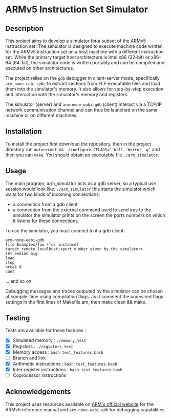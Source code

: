 # ARMv5 Instruction Set Simulator

## Description

This project aims to develop a simulator for a subset of the ARMv5 instruction set. The simulator is designed to execute machine code written for the ARMv5 instruction set on a host machine with a different instruction set. While the primary target host architecture is Intel x86 (32-bit) or x86-64 (64-bit), the simulator code is written portably and can be compiled and executed on other architectures.

The project relies on the `gdb` debugger in client-server mode, specifically `arm-none-eabi-gdb`, to extract sections from ELF executable files and load them into the simulator's memory. It also allows for step-by-step execution and interaction with the simulator's memory and registers.

The simulator (server) and `arm-none-eabi-gdb` (client) interact via a TCP/IP network communication channel and can thus be launched on the same machine or on different machines.

## Installation

To install the project first download the repository, then in the project directory run `autoreconf && ./configure CFLAGS='-Wall -Werror -g'` and then you can `make`. You should obtain an executable file `./arm_simulator`.

## Usage

The main program, arm_simulator acts as a gdb server, so a typical use session
would look like:
`./arm_simulator`
this starts the simulator which waits for two kinds of incoming connections:
- a connection from a gdb client
- a connection from the external command used to send irqs to the simulator
the simulator prints on the screen the ports numbers on which it listens for
these connections.

To use the simulator, you must connect to it a gdb client:
```gdb
arm-none-eabi-gdb
file Examples/foo (for instance)
target remote localhost:<port number given by the simulator>
set endian big
load
step
break 8
cont
```
... and so on

Debugging messages and traces outputed by the simulator can be chosen at
compile-time using compilation flags. Just comment the undesired flags settings
in the first lines of Makefile.am, then make clean && make.

## Testing

Tests are available for these features :
- [X] Simulated memory : `./memory_test`
- [X] Registers : `./registers_test`
- [X] Memory access : `bash test_features.bash`
- [ ] Branch and link
- [X] Arithmetic instructions : `bash test_features.bash`
- [X] Inter register instructions : `bash test_features.bash`
- [ ] Coprocessor instructions

## Acknowledgements

This project uses resources available on [ARM's official website](https://www.arm.com) for the ARMv5 reference manual and `arm-none-eabi-gdb` for debugging capabilities.

